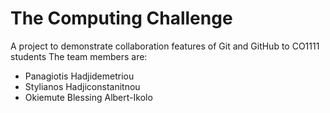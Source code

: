 # The Computing Challenge

A project to demonstrate collaboration features of Git and GitHub to CO1111 students
The team members are:
- Panagiotis Hadjidemetriou
- Stylianos Hadjiconstanitnou
- Okiemute Blessing Albert-Ikolo